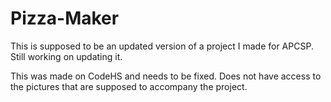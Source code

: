 # Pizza-Maker
This is supposed to be an updated version of a project I made for APCSP. Still working on updating it.

This was made on CodeHS and needs to be fixed. Does not have access to the pictures that are supposed to accompany the project.
